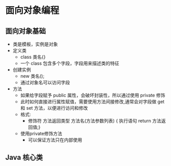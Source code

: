 # 面向对象编程

## 面向对象基础

- 类是模板，实例是对象
- 定义类
  - class 类名{}
  - 一个 class 包含多个字段，字段用来描述类的特征
- 创建实例
  - new 类名();
  - 通过对象名可以访问字段
- 方法
  - 如果给字段赋予 public 属性，会破坏封装性，所以通过使用 private 修饰
  - 此时如何直接进行属性赋值，需要使用方法间接修改,通常会对字段做 get 和 set 方法，以便进行访问和修改
  - 格式:
    - 修饰符 方法返回类型 方法名(方法参数列表) { 执行语句 return 方法返回值;}
  - 使用private修饰方法
    - 可以保证方法只在内部使用

## Java 核心类
